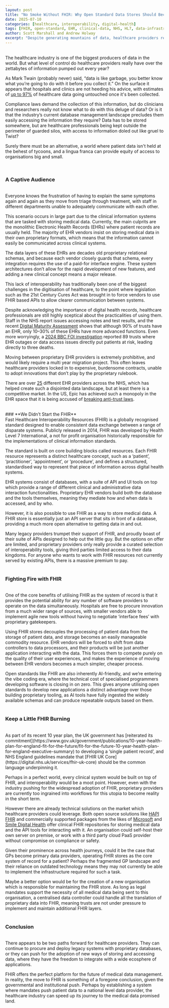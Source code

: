 ```yaml
---
layout: post
title: "No Smoke Without FHIR: Why Open Standard Data Stores Should Become Systems of Record"
date: 2025-07-10
categories: [healthcare, interoperability, digital-health]
tags: [FHIR, open-standard, EHR, clinical-data, NHS, HL7, data-infrastructure, healthtech, AI-in-healthcare, data-store, health-data]
author: Scott Marshall and Andrew Holway
excerpt: "Despite generating mountains of data, healthcare providers remain at the mercy of proprietary systems that limit access and innovation. Could open standards like FHIR offer a path to truly interoperable and intelligent health systems?"
---
```


<br>
The healthcare industry is one of the biggest producers of data in the world. But what level of control do healthcare providers really have over the zettabytes of information pumped out every year?

As Mark Twain (probably never) said, “data is like garbage, you better know what you’re going to do with it before you collect it.” On the surface it appears that hospitals and clinics are not heeding his advice, with estimates of [up to 97%](https://www.weforum.org/stories/2019/12/four-ways-data-is-improving-healthcare/) of healthcare data going untouched once it's been collected.

Compliance laws demand the collection of this information, but do clinicians and researchers really not know what to do with this deluge of data? Or is it that the industry’s current database management landscape precludes them easily accessing the information they require?  Data has to be stored somewhere, but are healthcare professionals being kept outside the perimeter of guarded silos, with access to information doled out like gruel to Twist?

Surely there must be an alternative, a world where patient data isn't held at the behest of tycoons, and a lingua franca can provide equity of access to organisations big and small. 

 <br>

### **A Captive Audience**
<br>
Everyone knows the frustration of having to explain the same symptoms again and again as they move from triage through treatment, with staff in different departments unable to adequately communicate with each other.

This scenario occurs in large part due to the clinical information systems that are tasked with storing medical data. Currently, the main culprits are the monolithic Electronic Health Records (EHRs) where patient records are usually held. The majority of EHR vendors insist on storing medical data in their own proprietary formats, which means that the information cannot easily be communicated across clinical systems. 

The data layers of these EHRs are decades old proprietary relational schemas, and because each vendor closely guards that schema, every integration requires the use of a paid-for interface engine. These system architectures don’t allow for the rapid development of new features, and adding a new clinical concept means a major release.

This lack of interoperability has traditionally been one of the biggest challenges in the digitisation of healthcare, to the point where legislation such as the 21st Century Cures Act was brought in to force vendors to use FHIR based APIs to allow clearer communication between systems.

Despite acknowledging the importance of digital health records, healthcare professionals are still highly sceptical about the practicalities of using them. Staff in the NHS report issues accessing notes and test results, and the recent [Digital Maturity Assessment](https://www.theregister.com/2025/04/10/nhs_electronic_records_face_skepticism) shows that although 90% of trusts have an EHR, only 10–30% of these EHRs have more advanced functions. Even more worryingly, a [2024 BBC FOI investigation](https://www.digitalhealth.net/2024/05/bbc-investigation-links-nhs-it-failures-to-patient-harm/) reported 89 trusts where EHR outages or data access issues directly put patients at risk, leading directly to three deaths.  

Moving between proprietary EHR providers is extremely prohibitive, and would likely require a multi year migration project. This often leaves healthcare providers locked in to expensive, burdensome contracts, unable to adopt innovations that don’t play by the proprietary rulebook.

There are over [25](https://6b.digital/insights/list-of-eprs-in-nhs-trusts-in-england) different EHR providers across the NHS, which has helped create such a  disjointed data landscape, but at least there is a competitive market. In the US, Epic has achieved such a monopoly in the EHR space that it is being accused of [breaking anti-trust laws](https://www.forbes.com/sites/sethjoseph/2025/05/14/trouble-at-the-top-epic-faces-mounting-antitrust-allegations-even-as-it-grows/).

<br>
### **We Didn’t Start the FHIR**
<br>
Fast Healthcare Interoperability Resources (FHIR) is a globally recognised standard designed to enable consistent data exchange between a range of disparate systems. Publicly released in 2014, FHIR was developed by Health Level 7 International, a not for profit organisation historically responsible for the implementations of clinical information standards.

The standard is built on core building blocks called resources. Each FHIR resource represents a distinct healthcare concept, such as a ‘patient’, ‘practitioner’, 'appointment’, or ‘procedure’, and defines a structured, standardised way to represent that piece of information across digital health systems.

EHR systems consist of databases, with a suite of API and UI tools on top which provide a range of different clinical and administrative data interaction functionalities. Proprietary EHR vendors build both the database and the tools themselves, meaning they mediate how and when data is accessed, and by who. 

However, it is also possible to use FHIR as a way to store medical data. A FHIR store is essentially just an API server that sits in front of a database, providing a much more open alternative to getting data in and out.

Many legacy providers trumpet their support of FHIR, and proudly boast of their suite of APIs designed to help out the little guy. But the options on offer are limited, and proprietary providers only really provide a curated selection of interoperability tools, giving third parties limited access to their data kingdoms. For anyone who wants to work with FHIR resources not currently served by existing APIs, there is a massive premium to pay.
<br>
<br>
### **Fighting Fire with FHIR**
<br>
One of the core benefits of utilising FHIR as the system of record is that it provides the potential ability for any number of software providers to operate on the data simultaneously. Hospitals are free to procure innovation from a much wider range of sources, with smaller vendors able to implement agile new tools without having to negotiate ‘interface fees’ with proprietary gatekeepers.  

Using FHIR stores decouples the processing of patient data from the storage of patient data, and storage becomes an easily manageable commodity resource. EHR vendors will be forced to shift from data controllers to data processors, and their products will be just another application interacting with the data. This forces them to compete purely on the quality of their user experiences, and makes the experience of moving between EHR vendors becomes a much simpler, cheaper process.

Open standards like FHIR are also inherently AI-friendly, and we’re entering the vibe coding era, where the technical cost of specialised programmers developing software is closing in on zero. This gives anyone utilising open standards to develop new applications a distinct advantage over those building proprietary tooling, as AI tools have fully ingested the widely available schemas and can produce repeatable outputs based on them. 
<br>
<br>
### **Keep a Little FHIR Burning**
<br>
As part of its recent 10 year plan, the UK government has [reiterated its commitment](https://www.gov.uk/government/publications/10-year-health-plan-for-england-fit-for-the-future/fit-for-the-future-10-year-health-plan-for-england-executive-summary) to developing a ‘single patient record’, and NHS England guidelines mandate that [FHIR UK Core](https://digital.nhs.uk/services/fhir-uk-core) should be the common language underpinning it. 

Perhaps in a perfect world, every clinical system would be built on top of FHIR, and interoperability would be a moot point. However, even with the industry pushing for the widespread adoption of FHIR, proprietary providers are currently too ingrained into workflows for this utopia to become reality in the short term.

However there are already technical solutions on the market which healthcare providers could leverage. Both open source solutions like [HAPI FHIR](https://hapifhir.io/) and commercially supported packages from the likes of [Microsoft](https://learn.microsoft.com/en-us/azure/healthcare-apis/fhir/overview) and [Smile Digital Health](https://www.smiledigitalhealth.com/) offer clinical FHIR repositories for storing medical data and the API tools for interacting with it. An organisation could self-host their own server on premise, or work with a third party cloud PaaS provider without compromise on compliance or safety.

Given their prominence across health journeys, could it be the case that GPs become primary data providers, operating FHIR stores as the core system of record for a patient? Perhaps the fragmented GP landscape and their reliance on outdated technology means they may not currently be able to implement the infrastructure required for such a task.  

Maybe a better option would be for the creation of a new organisation which is responsible for maintaining the FHIR store. As long as legal mandates support the necessity of all medical data being sent to this organisation, a centralised data controller could handle all the translation of proprietary data into FHIR, meaning trusts are not under pressure to implement and maintain additional FHIR layers. 
<br>
<br>
### **Conclusion**
<br>
There appears to be two paths forward for healthcare providers. They can continue to procure and deploy legacy systems with proprietary databases, or they can push for the adoption of new ways of storing and accessing data, where they have the freedom to integrate with a wide ecosphere of applications.  

FHIR offers the perfect platform for the future of medical data management. In reality, the move to FHIR is something of a foregone conclusion, given the governmental and institutional push. Perhaps by establishing a system where mandates push patient data to a national level data provider, the healthcare industry can speed up its journey to the medical data promised land. 
